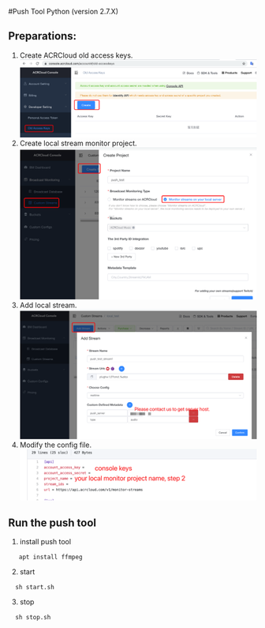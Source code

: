 #Push Tool Python (version 2.7.X)

## Preparations: 
1. Create ACRCloud old access keys.
![image](https://github.com/acrcloud/live_stream_client/blob/master/local_push_stream_tool/tutorial_image/create_old_accesskeys.png) <br>
2. Create local stream monitor project.
![image](https://github.com/acrcloud/live_stream_client/blob/master/local_push_stream_tool/tutorial_image/create_local_streams.png) <br>
3. Add local stream.
![image](https://github.com/acrcloud/live_stream_client/blob/master/local_push_stream_tool/tutorial_image/add_streams.png) <br>
4. Modify the config file.
![image](https://github.com/acrcloud/live_stream_client/blob/master/local_push_stream_tool/tutorial_image/modify_config_file.png) <br>
 
## Run the push tool
1. install push tool
```
   apt install ffmpeg
```
2. start
```shell
  sh start.sh 
```
3. stop
```shell
  sh stop.sh
```
